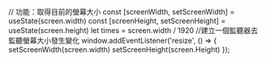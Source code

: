  // 功能：取得目前的螢幕大小
 const [screenWidth, setScreenWidth] = useState(screen.width)
  const [screenHeight, setScreenHeight] = useState(screen.height)
  let times = screen.width / 1920
//建立一個監聽器去監聽螢幕大小發生變化
  window.addEventListener('resize', () => {
    setScreenWidth(screen.width)
    setScreenHeight(screen.Height)
  }); 